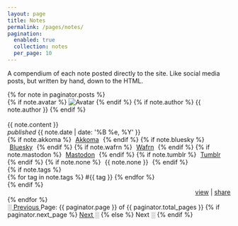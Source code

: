 ```yaml
---
layout: page
title: Notes
permalink: /pages/notes/
pagination:
  enabled: true
  collection: notes
  per_page: 10
---
```

<p class="center">A compendium of each note posted directly to the site. Like social media posts, but written by hand, down to the HTML.</p>

<div class="notes-section">
  {% for note in paginator.posts %}
    <div class="notes-item item">
      {% if note.avatar %}
        <img src="{{ note.avatar }}" alt="Avatar" class="no-center toot-avatar pack-avatar">
      {% endif %}
      {% if note.author %}
        {{ note.author }}
      {% endif %}
      <br /><br />
      <div>{{ note.content }}</div>
      <span class="date"><i>published</i> {{ note.date | date: '%B %e, %Y' }}</span>
      <div class="syndicate">
        <i class="ph ph-broadcast" title="Syndication"></i>
        {% if note.akkoma %}
          <span style="padding:0px 5px 0px 5px;">
            <a href="{{ note.akkoma }}" target="_blank">Akkoma</a>
          </span>
        {% endif %}
        {% if note.bluesky %}
          <span style="padding:0px 5px 0px 5px;">
            <a href="{{ note.bluesky }}" target="_blank">Bluesky</a>
          </span>
        {% endif %}
        {% if note.wafrn %}
          <span style="padding:0px 5px 0px 5px;">
            <a href="{{ note.wafrn }}" target="_blank">Wafrn</a>
          </span>
        {% endif %}
        {% if note.mastodon %}
          <span style="padding:0px 5px 0px 5px;">
            <a href="{{ note.mastodon }}" target="_blank">Mastodon</a>
          </span>
        {% endif %}
          {% if note.tumblr %}
          <span style="padding:0px 5px 0px 5px;">
            <a href="{{ note.tumblr }}" target="_blank">Tumblr</a>
          </span>
        {% endif %}
        {% if note.none %}
          <span style="padding:0px 5px 0px 5px;">
            {{ note.none }}
          </span>
        {% endif %}
      </div>
      {% if note.tags %}
        <div class="tags">
          {% for tag in note.tags %}
            <span>#{{ tag }}</span>
          {% endfor %}
        </div>
      {% endif %}
        <div style="text-align: right;">
        <a href="{{ note.url }}" class="small-link">view</a> |
        <a href="javascript:void(0);" class="small-link" onclick="copyToClipboard('{{ note.url }}')">share</a>
        <script src="/assets/js/clipboard.js"></script>
      </div>
    </div>
  {% endfor %}
</div>

<!-- Pagination links -->
<div class="pagination">
  <a href="{{ paginator.previous_page_path }}" class="previous {% if paginator.page == 1 %}disabled{% endif %}">
    ░ Previous
  </a>
  <span class="page_number">
    Page: {{ paginator.page }} of {{ paginator.total_pages }}
  </span>
  {% if paginator.next_page %}
    <a href="{{ paginator.next_page_path }}" class="next">Next ░</a>
  {% else %}
    <span class="next">Next ░</span>
  {% endif %}
</div>
